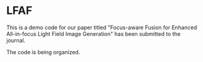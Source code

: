 # LFAF
This is a demo code for our paper titled "Focus-aware Fusion for Enhanced All-in-focus Light Field Image Generation" has been submitted to the journal.

The code is being organized.
